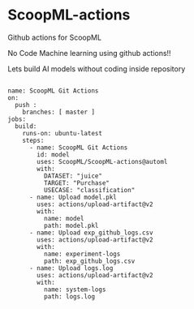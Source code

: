 # ScoopML-actions
Github actions for ScoopML 

No Code Machine learning using github actions!!

Lets build AI models without coding inside repository

```

name: ScoopML Git Actions
on: 
  push :
    branches: [ master ]  
jobs:
  build:
    runs-on: ubuntu-latest
    steps:
      - name: ScoopML Git Actions
        id: model
        uses: ScoopML/ScoopML-actions@automl
        with:
          DATASET: "juice"
          TARGET: "Purchase"
          USECASE: "classification"
      - name: Upload model.pkl
        uses: actions/upload-artifact@v2
        with: 
          name: model
          path: model.pkl
      - name: Upload exp_github_logs.csv
        uses: actions/upload-artifact@v2
        with: 
          name: experiment-logs
          path: exp_github_logs.csv
      - name: Upload logs.log
        uses: actions/upload-artifact@v2
        with: 
          name: system-logs
          path: logs.log
```
